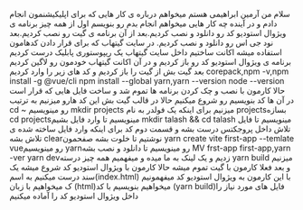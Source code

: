 سلام من آرمین ابراهیمی هستم میخواهم درباره ی کار هایی که برای اپلیکیشنمون انجام دادم و در آینده چه کار هایی  میخواهم انجام بدم رو بنویسم
اول از همه چیز برنامه ی ویژوال استودیو کد رو دانلود و نصب کردیم.بعد از آن برنامه ی گیت رو نصب کردیم.بعد نود جی اس رو دانلود و نصب کردیم.
در سایت گیتهاب که برای قرار دادن کدهامون استفاده میشه اکانت ساختیم
داخل سایت گیتهاب یک ریپوستوری پابلیک درست کردیم
برنامه ی ویژوال استودیو کد رو باز کردیم و در آن اکانت گیتهاب خودمون رو لاگین کردیم
بعد گیت بش از گیت را باز کردیم و کد های زیر را وارد کردیم 
corepack,npm -v,npm install -g @vue/cli
npm install --global yarn,yarn --version
node --version
حالا کارمون با نصب و چک کردن برنامه ها تموم شد و ساخت فایل هایی که قرار است در آن ها کد بنویسیم رو شروع میکنیم
حالا در قالب گیت بش این کد هارو میزنیم به ترتیب
cd ~ رو مینویسیم
mkdir projects میزنیم برای اینکه یک فولدر به نام projectsبسازه
cd projectsمینویسیم تا وارد فایل بشیم
mkdir talash && cd talash مینویسیم تا فایل تلاش داخل پروجکتس درست بشه و قسمت دوم کد برای اینکه وارد فایل ساخته شده ی تلاش بشه
clearنوشتیم تا خلوت بشه صفحمون
yarn create vite first-app --temlate vueرو مینویسیم
yarnرو مینویسیم تا دانلود و نصب بشه
MV frst-app first-app,yarn -ver
yarn devزدیم و یک لینک به ما میده و میفهمیم همه چیز درسته
yarn build میزنیم و بعد فعلا کارمون با گیت تموم میشه
حالا کارمون با ویژوال استودیو کد شروع میشه 
یک سند درست میکنیم به اسم(index.html)
با این کارمون به ویژوال استودیو کد میفهمونیم ک میخواهیم با زبان (html)میخواهیم بنویسیم
با کد (yarn build)فایل های مورد نیاز را داخل ویژوال استودیو کد را آماده میکنیم